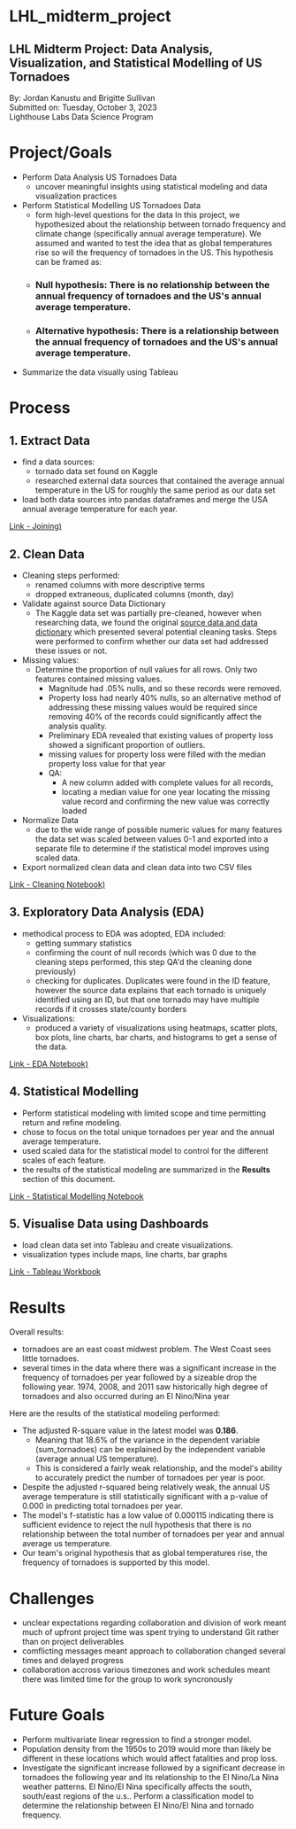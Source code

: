 # LHL_midterm_project
LHL Midterm Project: Data Analysis, Visualization, and Statistical Modelling of US Tornadoes
---

By: Jordan Kanustu and Brigitte Sullivan </br>
Submitted on: Tuesday, October 3, 2023 </br>
Lighthouse Labs Data Science Program </br>

# Project/Goals

- Perform Data Analysis US Tornadoes Data
    - uncover meaningful insights using statistical modeling and data visualization practices
- Perform Statistical Modelling US Tornadoes Data
    - form high-level questions for the data  In this project, we hypothesized about the relationship between tornado frequency and climate change (specifically annual average temperature). We assumed and wanted to test the idea that as global temperatures rise so will the frequency of tornadoes in the US. This hypothesis can be framed as:
    - ### **Null hypothesis:**  There is no relationship between the annual frequency of tornadoes and the US's annual average temperature. 
    - ### **Alternative hypothesis:** There is a relationship between the annual frequency of tornadoes and the US's annual average temperature.
- Summarize the data visually using Tableau

# Process

## 1. Extract Data 
- find a data sources:
    - tornado data set found on Kaggle 
    - researched external data sources that contained the average annual temperature in the US for roughly the same period as our data set
- load both data sources into pandas dataframes and merge the USA annual average temperature for each year. 

[Link - Joining)](https://github.com/Kanustu/LHL_midterm_project/blob/main/notebooks/1_joining.ipynb)

## 2. Clean Data 
- Cleaning steps performed:
     - renamed columns with more descriptive terms
     - dropped extraneous, duplicated columns (month, day)
- Validate against source Data Dictionary
    - The Kaggle data set was partially pre-cleaned, however when researching data, we found the original [source data and data dictionary](https://www.spc.noaa.gov/wcm/data/SPC_severe_database_description.pdf) which presented several potential cleaning tasks. Steps were performed to confirm whether our data set had addressed these issues or not. 
- Missing values:
    - Determine the proportion of null values for all rows. Only two features contained missing values. 
        - Magnitude had .05% nulls, and so these records were removed. 
        - Property loss had nearly 40% nulls, so an alternative method of addressing these missing values would be required since removing 40% of the records could significantly affect the analysis quality. 
        - Preliminary EDA revealed that existing values of property loss showed a significant proportion of outliers. 
        - missing values for property loss were filled with the median property loss value for that year 
        - QA:
            - A new column added with complete values for all records,  
            - locating a median value for one year locating the missing value record and confirming the new value was correctly loaded
- Normalize Data
    - due to the wide range of possible numeric values for many features the data set was scaled between values 0-1 and exported into a separate file to determine if the statistical model improves using scaled data.
- Export normalized clean data and clean data into two CSV files


[Link - Cleaning Notebook)](https://github.com/Kanustu/LHL_midterm_project/blob/main/notebooks/2_cleaning.ipynb)

## 3. Exploratory Data Analysis (EDA)

- methodical process to EDA was adopted, EDA included:
    - getting summary statistics 
    - confirming the count of null records (which was 0 due to the cleaning steps performed, this step QA'd the cleaning done previously)
    - checking for duplicates. Duplicates were found in the ID feature, however the source data explains that each tornado is uniquely identified using an ID, but that one tornado may have multiple records if it crosses state/county borders
- Visualizations: 
    - produced a variety of visualizations using heatmaps, scatter plots, box plots, line charts, bar charts, and histograms to get a sense of the data. 

[Link - EDA Notebook)](https://github.com/Kanustu/LHL_midterm_project/blob/main/notebooks/3_eda.ipynb)

## 4. Statistical Modelling

- Perform statistical modeling with limited scope and time permitting return and refine modeling. 
- chose to focus on the total unique tornadoes per year and the annual average temperature. 
- used scaled data for the statistical model to control for the different scales of each feature.  
- the results of the statistical modeling are summarized in the **Results** section of this document. 


[Link - Statistical Modelling Notebook](https://github.com/Kanustu/LHL_midterm_project/blob/main/notebooks/4_modelling.ipynb)


## 5. Visualise Data using Dashboards

- load clean data set into Tableau and create visualizations. 
- visualization types include maps, line charts, bar graphs 

[Link - Tableau Workbook](https://github.com/Kanustu/LHL_midterm_project/blob/main/notebooks/4_modelling.ipynb)


# Results
Overall results: 

- tornadoes are an east coast midwest problem. The West Coast sees little tornadoes. 
- several times in the data where there was a significant increase in the frequency of tornadoes per year followed by a sizeable drop the following year. 1974, 2008, and 2011 saw historically high degree of tornadoes and also occurred during an El Nino/Nina year

Here are the results of the statistical modeling performed: 

* The adjusted R-square value in the latest model was **0.186**. 
    * Meaning that 18.6% of the variance in the dependent variable (sum_tornadoes) can be explained by the independent variable (average annual US temperature). 
    * This is considered a fairly weak relationship, and the model's ability to accurately predict the number of tornadoes per year is poor.
* Despite the adjusted r-squared being relatively weak, the annual US average temperature is still statistically significant with a p-value of 0.000 in predicting total tornadoes per year. 
* The model's f-statistic has a low value of 0.000115 indicating there is sufficient evidence to reject the null hypothesis that there is no relationship between the total number of tornadoes per year and annual average us temperature. 
* Our team's original hypothesis that as global temperatures rise, the frequency of tornadoes is supported by this model. 

# Challenges
- unclear expectations regarding collaboration and division of work meant much of upfront project time was spent trying to understand Git rather than on project deliverables
- comflicting messages meant approach to collaboration changed several times and delayed progress
- collaboration accross various timezones and work schedules meant there was limited time for the group to work syncronously



# Future Goals
- Perform multivariate linear regression to find a stronger model.
- Population density from the 1950s to 2019 would more than likely be different in these locations which would affect fatalities and prop loss. 
- Investigate the significant increase followed by a significant decrease in tornadoes the following year and its relationship to the El Nino/La Nina weather patterns. El Nino/El Nina specifically affects the south, south/east regions of the u.s.. Perform a classification model to determine the relationship between El Nino/El Nina and tornado frequency. 